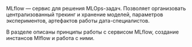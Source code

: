 MLflow — сервис для решения MLOps-задач. Позволяет организовать централизованный трекинг и хранение моделей, параметров экспериментов, артефактов работы дата-специалистов.

В разделе описаны принципы работы с сервисом MLflow, создание инстансов Mlflow и работа с ними.